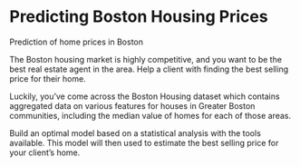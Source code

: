 # Predicting Boston Housing Prices
Prediction of home prices in Boston

The Boston housing market is highly competitive, and you want to be the best real estate agent in the area. Help a client with finding the best selling price for their home.

Luckily, you’ve come across the Boston Housing dataset which contains aggregated data on various features for houses in Greater Boston communities, including the median value of homes for each of those areas.

Build an optimal model based on a statistical analysis with the tools available. This model will then used to estimate the best selling price for your client’s home.